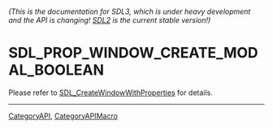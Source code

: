 ###### (This is the documentation for SDL3, which is under heavy development and the API is changing! [SDL2](https://wiki.libsdl.org/SDL2/) is the current stable version!)
# SDL_PROP_WINDOW_CREATE_MODAL_BOOLEAN

Please refer to [SDL_CreateWindowWithProperties](SDL_CreateWindowWithProperties) for details.

----
[CategoryAPI](CategoryAPI), [CategoryAPIMacro](CategoryAPIMacro)

